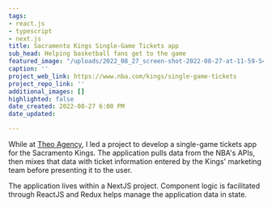 ```yaml
---
tags:
- react.js
- typescript
- next.js
title: Sacramento Kings Single-Game Tickets app
sub_head: Helping basketball fans get to the game
featured_image: "/uploads/2022_08_27_screen-shot-2022-08-27-at-11-59-54-am.png"
caption: ''
project_web_link: https://www.nba.com/kings/single-game-tickets
project_repo_link: ''
additional_images: []
highlighted: false
date_created: 2022-08-27 6:00 PM
date_updated: 

---
```

While at [Theo Agency](https://theo.agency/), I led a project to develop a single-game tickets app for the Sacramento Kings. The application pulls data from the NBA's APIs, then mixes that data with ticket information entered by the Kings' marketing team before presenting it to the user.

The application lives within a NextJS project. Component logic is facilitated through ReactJS and Redux helps manage the application data in state.